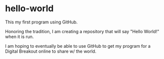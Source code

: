 # hello-world

This my first program using GitHub.


Honoring the tradition, I am creating
a repository that will say "Hello
World!" when it is run.

I am hoping to eventually be able to use
GitHub to get my program for a Digital
Breakout online to share w/ the world.
